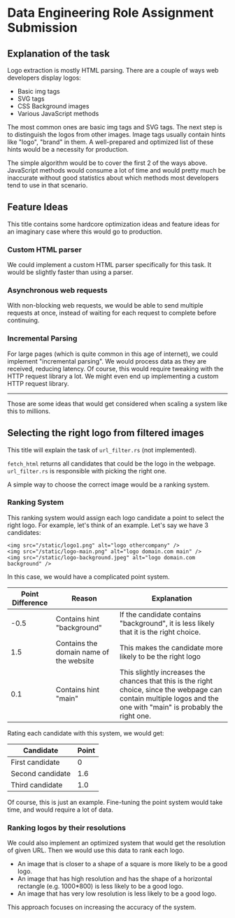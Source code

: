 # Data Engineering Role Assignment Submission

## Explanation of the task

Logo extraction is mostly HTML parsing. There are a couple of ways web developers display logos:

- Basic img tags
- SVG tags
- CSS Background images
- Various JavaScript methods

The most common ones are basic img tags and SVG tags. The next step is to distinguish the logos from other images. Image tags usually contain hints like "logo", "brand" in them. A well-prepared and optimized list of these hints would be a necessity for production.

The simple algorithm would be to cover the first 2 of the ways above. JavaScript methods would consume a lot of time and would pretty much be inaccurate without good statistics about which methods most developers tend to use in that scenario.

## Feature Ideas

This title contains some hardcore optimization ideas and feature ideas for an imaginary case where this would go to production.

### Custom HTML parser

We could implement a custom HTML parser specifically for this task. It would be slightly faster than using a parser.

### Asynchronous web requests

With non-blocking web requests, we would be able to send multiple requests at once, instead of waiting for each request to complete before continuing.

### Incremental Parsing

For large pages (which is quite common in this age of internet), we could implement "incremental parsing". We would process data as they are received, reducing latency. Of course, this would require tweaking with the HTTP request library a lot. We might even end up implementing a custom HTTP request library.

---

Those are some ideas that would get considered when scaling a system like this to millions.


## Selecting the right logo from filtered images

This title will explain the task of ``url_filter.rs`` (not implemented).

``fetch_html`` returns all candidates that could be the logo in the webpage. ``url_filter.rs`` is responsible with picking the right one.

A simple way to choose the correct image would be a ranking system.

### Ranking System

This ranking system would assign each logo candidate a point to select the right logo. For example, let's think of an example. Let's say we have 3 candidates:

```
<img src="/static/logo1.png" alt="logo othercompany" />
<img src="/static/logo-main.png" alt="logo domain.com main" />
<img src="/static/logo-background.jpeg" alt="logo domain.com background" />
```

In this case, we would have a complicated point system.

| **Point Difference** | **Reason**                              | **Explanation**                                                                                                                                                    |
|----------------------|-----------------------------------------|--------------------------------------------------------------------------------------------------------------------------------------------------------------------|
| -0.5                 | Contains hint "background"              | If the candidate contains "background", it is less likely that it is the right choice.                                                                             |
| 1.5                  | Contains the domain name of the website | This makes the candidate more likely to be the right logo                                                                                                          |
| 0.1                  | Contains hint "main"                    | This slightly increases the chances that this is the right choice, since the webpage can contain multiple logos and the one with "main" is probably the right one. |

Rating each candidate with this system, we would get:

| **Candidate**    | **Point** |
|------------------|-----------|
| First candidate  | 0         |
| Second candidate | 1.6       |
| Third candidate  | 1.0       |

Of course, this is just an example. Fine-tuning the point system would take time, and would require a lot of data.

### Ranking logos by their resolutions

We could also implement an optimized system that would get the resolution of given URL. Then we would use this data to rank each logo.

- An image that is closer to a shape of a square is more likely to be a good logo.
- An image that has high resolution and has the shape of a horizontal rectangle (e.g. 1000\*800) is less likely to be a good logo.
- An image that has very low resolution is less likely to be a good logo.

This approach focuses on increasing the accuracy of the system.
